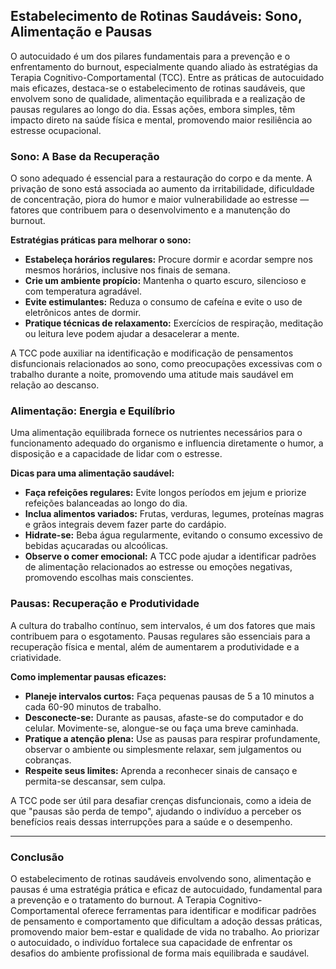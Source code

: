 
## Estabelecimento de Rotinas Saudáveis: Sono, Alimentação e Pausas

O autocuidado é um dos pilares fundamentais para a prevenção e o enfrentamento do burnout, especialmente quando aliado às estratégias da Terapia Cognitivo-Comportamental (TCC). Entre as práticas de autocuidado mais eficazes, destaca-se o estabelecimento de rotinas saudáveis, que envolvem sono de qualidade, alimentação equilibrada e a realização de pausas regulares ao longo do dia. Essas ações, embora simples, têm impacto direto na saúde física e mental, promovendo maior resiliência ao estresse ocupacional.

### Sono: A Base da Recuperação

O sono adequado é essencial para a restauração do corpo e da mente. A privação de sono está associada ao aumento da irritabilidade, dificuldade de concentração, piora do humor e maior vulnerabilidade ao estresse — fatores que contribuem para o desenvolvimento e a manutenção do burnout.

**Estratégias práticas para melhorar o sono:**
- **Estabeleça horários regulares:** Procure dormir e acordar sempre nos mesmos horários, inclusive nos finais de semana.
- **Crie um ambiente propício:** Mantenha o quarto escuro, silencioso e com temperatura agradável.
- **Evite estimulantes:** Reduza o consumo de cafeína e evite o uso de eletrônicos antes de dormir.
- **Pratique técnicas de relaxamento:** Exercícios de respiração, meditação ou leitura leve podem ajudar a desacelerar a mente.

A TCC pode auxiliar na identificação e modificação de pensamentos disfuncionais relacionados ao sono, como preocupações excessivas com o trabalho durante a noite, promovendo uma atitude mais saudável em relação ao descanso.

### Alimentação: Energia e Equilíbrio

Uma alimentação equilibrada fornece os nutrientes necessários para o funcionamento adequado do organismo e influencia diretamente o humor, a disposição e a capacidade de lidar com o estresse.

**Dicas para uma alimentação saudável:**
- **Faça refeições regulares:** Evite longos períodos em jejum e priorize refeições balanceadas ao longo do dia.
- **Inclua alimentos variados:** Frutas, verduras, legumes, proteínas magras e grãos integrais devem fazer parte do cardápio.
- **Hidrate-se:** Beba água regularmente, evitando o consumo excessivo de bebidas açucaradas ou alcoólicas.
- **Observe o comer emocional:** A TCC pode ajudar a identificar padrões de alimentação relacionados ao estresse ou emoções negativas, promovendo escolhas mais conscientes.

### Pausas: Recuperação e Produtividade

A cultura do trabalho contínuo, sem intervalos, é um dos fatores que mais contribuem para o esgotamento. Pausas regulares são essenciais para a recuperação física e mental, além de aumentarem a produtividade e a criatividade.

**Como implementar pausas eficazes:**
- **Planeje intervalos curtos:** Faça pequenas pausas de 5 a 10 minutos a cada 60-90 minutos de trabalho.
- **Desconecte-se:** Durante as pausas, afaste-se do computador e do celular. Movimente-se, alongue-se ou faça uma breve caminhada.
- **Pratique a atenção plena:** Use as pausas para respirar profundamente, observar o ambiente ou simplesmente relaxar, sem julgamentos ou cobranças.
- **Respeite seus limites:** Aprenda a reconhecer sinais de cansaço e permita-se descansar, sem culpa.

A TCC pode ser útil para desafiar crenças disfuncionais, como a ideia de que "pausas são perda de tempo", ajudando o indivíduo a perceber os benefícios reais dessas interrupções para a saúde e o desempenho.

---

### Conclusão

O estabelecimento de rotinas saudáveis envolvendo sono, alimentação e pausas é uma estratégia prática e eficaz de autocuidado, fundamental para a prevenção e o tratamento do burnout. A Terapia Cognitivo-Comportamental oferece ferramentas para identificar e modificar padrões de pensamento e comportamento que dificultam a adoção dessas práticas, promovendo maior bem-estar e qualidade de vida no trabalho. Ao priorizar o autocuidado, o indivíduo fortalece sua capacidade de enfrentar os desafios do ambiente profissional de forma mais equilibrada e saudável.
```
